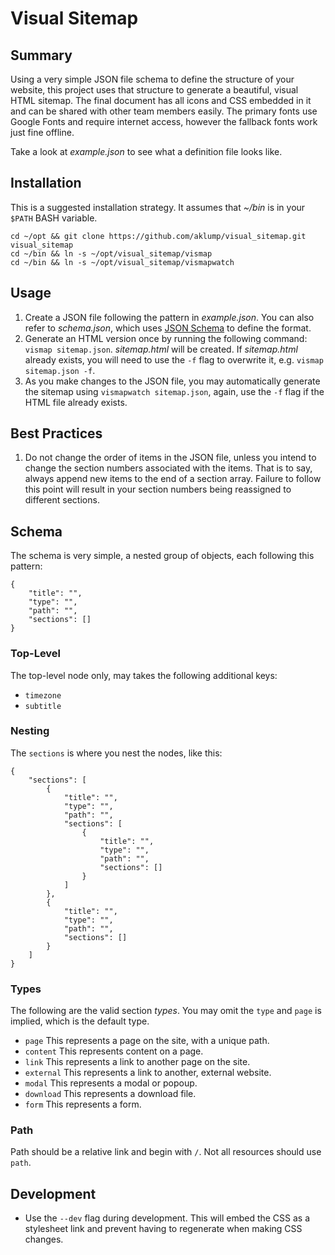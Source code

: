 # Visual Sitemap

## Summary

Using a very simple JSON file schema to define the structure of your website, this project uses that structure to generate a beautiful, visual HTML sitemap.  The final document has all icons and CSS embedded in it and can be shared with other team members easily.  The primary fonts use Google Fonts and require internet access, however the fallback fonts work just fine offline.

Take a look at _example.json_ to see what a definition file looks like.

## Installation

This is a suggested installation strategy.  It assumes that _~/bin_ is in your `$PATH` BASH variable.

    cd ~/opt && git clone https://github.com/aklump/visual_sitemap.git visual_sitemap
    cd ~/bin && ln -s ~/opt/visual_sitemap/vismap
    cd ~/bin && ln -s ~/opt/visual_sitemap/vismapwatch

## Usage

1. Create a JSON file following the pattern in _example.json_.  You can also refer to _schema.json_, which uses [JSON Schema](https://spacetelescope.github.io/understanding-json-schema/index.html) to define the format.
1. Generate an HTML version once by running the following command: `vismap sitemap.json`.  _sitemap.html_ will be created.  If _sitemap.html_ already exists, you will need to use the `-f` flag to overwrite it, e.g. `vismap sitemap.json -f`.
1. As you make changes to the JSON file, you may automatically generate the sitemap using `vismapwatch sitemap.json`, again, use the `-f` flag if the HTML file already exists.

## Best Practices

1. Do not change the order of items in the JSON file, unless you intend to change the section numbers associated with the items.  That is to say, always append new items to the end of a section array.  Failure to follow this point will result in your section numbers being reassigned to different sections.


## Schema

The schema is very simple, a nested group of objects, each following this pattern:

    {
        "title": "",
        "type": "",
        "path": "",
        "sections": []
    }

### Top-Level

The top-level node only, may takes the following additional keys:

* `timezone`
* `subtitle`

### Nesting

The `sections` is where you nest the nodes, like this:

    {
        "sections": [
            {
                "title": "",
                "type": "",
                "path": "",
                "sections": [
                    {
                        "title": "",
                        "type": "",
                        "path": "",
                        "sections": []
                    }
                ]
            },
            {
                "title": "",
                "type": "",
                "path": "",
                "sections": []
            }
        ]
    }

### Types

The following are the valid section _types_.  You may omit the `type` and `page` is implied, which is the default type.

* `page` This represents a page on the site, with a unique path.
* `content` This represents content on a page.
* `link` This represents a link to another page on the site.
* `external` This represents a link to another, external website.
* `modal` This represents a modal or popoup.
* `download` This represents a download file.
* `form` This represents a form.

### Path

Path should be a relative link and begin with `/`.  Not all resources should use `path`.


## Development

* Use the `--dev` flag during development.  This will embed the CSS as a stylesheet link and prevent having to regenerate when making CSS changes.
